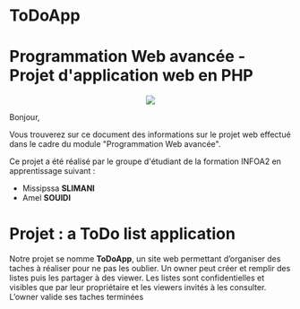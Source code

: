 # ToDoApp
# Programmation Web avancée - Projet d'application web en PHP

<p align="center"><img src="https://yookkan.com/wp-content/uploads/2019/02/todolist-vert.png">
</p>

Bonjour,

Vous trouverez sur ce document des informations sur le projet web effectué dans le cadre du module "Programmation Web avancée".

Ce projet a été réalisé par le groupe d'étudiant de la formation INFOA2 en apprentissage suivant :
* Missipssa __SLIMANI__
* Amel __SOUIDI__


# Projet : a ToDo list application

Notre projet se nomme __ToDoApp__, un site web permettant d’organiser des taches à réaliser pour ne pas les oublier. Un owner peut créer
et remplir des listes puis les partager à des viewer. Les listes sont confidentielles et visibles que par leur
propriétaire et les viewers invités à les consulter. L’owner valide ses taches terminées
